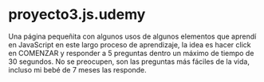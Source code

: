 # proyecto3.js.udemy
Una página pequeñita con algunos usos de algunos elementos que aprendí en JavaScript en este largo proceso de aprendizaje, la idea es hacer click en COMENZAR y responder a 5 preguntas dentro un máximo de tiempo de 30 segundos. No se preocupen, son las preguntas más fáciles de la vida, incluso mi bebé de 7 meses las responde.
